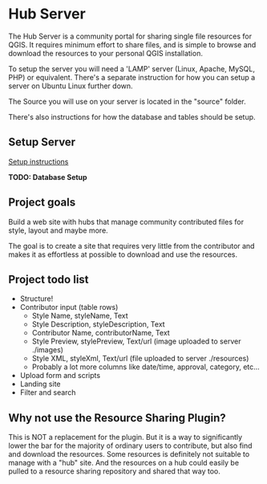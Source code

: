 # Hub Server

The Hub Server is a community portal for sharing single file resources for QGIS. It requires minimum effort to share files, and is simple to browse and download the resources to your personal QGIS installation.

To setup the server you will need a 'LAMP' server (Linux, Apache, MySQL, PHP) or equivalent. There's a separate instruction for how you can setup a server on Ubuntu Linux further down.

The Source you will use on your server is located in the "source" folder.

There's also instructions for how the database and tables should be setup.

## Setup Server

[Setup instructions](https://github.com/style-hub/hub-server/blob/master/setup-server.md)

__TODO: Database Setup__

## Project goals

Build a web site with hubs that manage community contributed files for style, layout and maybe more.

The goal is to create a site that requires very little from the contributor and makes it as effortless at possible to download and use the resources.

## Project todo list

* Structure!
* Contributor input (table rows)
  * Style Name, styleName, Text
  * Style Description, styleDescription, Text
  * Contributor Name, contributorName, Text
  * Style Preview, stylePreview, Text/url (image uploaded to server ./images)
  * Style XML, styleXml, Text/url (file uploaded to server ./resources)
  * Probably a lot more columns like date/time, approval, category, etc...
* Upload form and scripts
* Landing site
* Filter and search

## Why not use the Resource Sharing Plugin?

This is NOT a replacement for the plugin. But it is a way to significantly lower the bar for the majority of ordinary users to contribute, but also find and download the resources. Some resources is definitely not suitable to manage with a "hub" site. And the resources on a hub could easily be pulled to a resource sharing repository and shared that way too.
